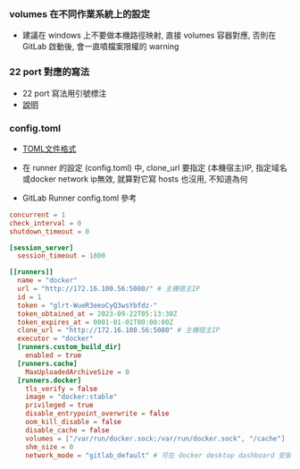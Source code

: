 ### volumes 在不同作業系統上的設定

- 建議在 windows 上不要做本機路徑映射, 直接 volumes 容器對應, 否則在 GitLab 啟動後, 會一直噴檔案限權的 warning

### 22 port 對應的寫法

- 22 port 寫法用引號標注
- [說明](https://gitlab.com/gitlab-org/gitlab-foss/-/issues/2056)

### config.toml

- [TOML文件格式](https://toml.io/cn/)

- 在 runner 的設定 (config.toml) 中, clone_url 要指定 (本機宿主)IP, 指定域名或docker network ip無效, 就算對它寫 hosts 也沒用, 不知道為何

- GitLab Runner config.toml 參考
```toml
concurrent = 1
check_interval = 0
shutdown_timeout = 0

[session_server]
  session_timeout = 1800

[[runners]]
  name = "docker"
  url = "http://172.16.100.56:5080/" # 主機宿主IP
  id = 1
  token = "glrt-WueR3eeoCyQ3wsYbfdz-"
  token_obtained_at = 2023-09-22T05:13:30Z
  token_expires_at = 0001-01-01T00:00:00Z
  clone_url = "http://172.16.100.56:5080" # 主機宿主IP
  executor = "docker"
  [runners.custom_build_dir]
    enabled = true
  [runners.cache]
    MaxUploadedArchiveSize = 0
  [runners.docker]
    tls_verify = false
    image = "docker:stable"
    privileged = true
    disable_entrypoint_overwrite = false
    oom_kill_disable = false
    disable_cache = false
    volumes = ["/var/run/docker.sock:/var/run/docker.sock", "/cache"]
    shm_size = 0
    network_mode = "gitlab_default" # 可在 docker desktop dashboard 安裝套件(如: PortNavigator)查看 network 名稱
```
